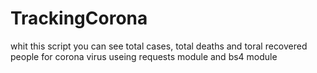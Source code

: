 # TrackingCorona
whit this script you can see total cases, total deaths and toral recovered people for corona virus
useing requests module and bs4 module
